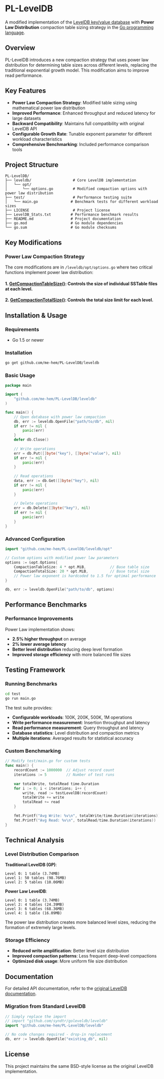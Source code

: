 # PL-LevelDB

A modified implementation of the [LevelDB key/value database](http://code.google.com/p/leveldb) with **Power Law Distribution** compaction table sizing strategy in the [Go programming language](http://golang.org).

## Overview

PL-LevelDB introduces a new compaction strategy that uses power law distribution for determining table sizes across different levels, replacing the traditional exponential growth model. This modification aims to improve read performance.

## Key Features

- **Power Law Compaction Strategy**: Modified table sizing using mathematical power law distribution
- **Improved Performance**: Enhanced throughput and reduced latency for large datasets
- **Backward Compatibility**: Maintains full compatibility with original LevelDB API
- **Configurable Growth Rate**: Tunable exponent parameter for different workload characteristics
- **Comprehensive Benchmarking**: Included performance comparison tools

## Project Structure

```
PL-LevelDB/
├── leveldb/                   # Core LevelDB implementation
│   └── opt/
│       └── options.go         # Modified compaction options with power law distribution
├── test/                      # Performance testing suite
│   └── main.go               # Benchmark tests for different workload sizes
├── LICENSE                    # Project license
├── LevelDB_Stats.txt         # Performance benchmark results
├── README.md                 # Project documentation
├── go.mod                    # Go module dependencies
└── go.sum                    # Go module checksums
```

## Key Modifications

### Power Law Compaction Strategy

The core modifications are in `/leveldb/opt/options.go` where two critical functions implement power law distribution:

#### 1. [GetCompactionTableSize()](https://github.com/me-hem/PL-LevelDB/blob/master/leveldb/opt/options.go#L446): Controls the size of individual SSTable files at each level.


#### 2. [GetCompactionTotalSize()](https://github.com/me-hem/PL-LevelDB/blob/master/leveldb/opt/options.go#L470): Controls the total size limit for each level.



## Installation & Usage

### Requirements
- Go 1.5 or newer

### Installation
```bash
go get github.com/me-hem/PL-LevelDB/leveldb
```

### Basic Usage

```go
package main

import (
    "github.com/me-hem/PL-LevelDB/leveldb"
)

func main() {
    // Open database with power law compaction
    db, err := leveldb.OpenFile("path/to/db", nil)
    if err != nil {
        panic(err)
    }
    defer db.Close()
    
    // Write operations
    err = db.Put([]byte("key"), []byte("value"), nil)
    if err != nil {
        panic(err)
    }
    
    // Read operations
    data, err := db.Get([]byte("key"), nil)
    if err != nil {
        panic(err)
    }
    
    // Delete operations
    err = db.Delete([]byte("key"), nil)
    if err != nil {
        panic(err)
    }
}
```

### Advanced Configuration

```go
import "github.com/me-hem/PL-LevelDB/leveldb/opt"

// Custom options with modified power law parameters
options := &opt.Options{
    CompactionTableSize: 4 * opt.MiB,           // Base table size
    CompactionTotalSize: 20 * opt.MiB,          // Base total size
    // Power law exponent is hardcoded to 1.5 for optimal performance
}

db, err := leveldb.OpenFile("path/to/db", options)
```

## Performance Benchmarks

### Performance Improvements

Power Law implementation shows:
- **2.5% higher throughput** on average
- **2% lower average latency**
- **Better level distribution** reducing deep level formation
- **Improved storage efficiency** with more balanced file sizes

## Testing Framework

### Running Benchmarks

```bash
cd test
go run main.go
```

The test suite provides:
- **Configurable workloads**: 100K, 200K, 500K, 1M operations
- **Write performance measurement**: Insertion throughput and latency
- **Read performance measurement**: Query throughput and latency  
- **Database statistics**: Level distribution and compaction metrics
- **Multiple iterations**: Averaged results for statistical accuracy

### Custom Benchmarking

```go
// Modify test/main.go for custom tests
func main() {
    recordCount := 1000000  // Adjust record count
    iterations := 5         // Number of test runs
    
    var totalWrite, totalRead time.Duration
    for i := 0; i < iterations; i++ {
        write, read := testLevelDB(recordCount)
        totalWrite += write
        totalRead += read
    }
    
    fmt.Printf("Avg Write: %v\n", totalWrite/time.Duration(iterations))
    fmt.Printf("Avg Read: %v\n", totalRead/time.Duration(iterations))
}
```

## Technical Analysis

### Level Distribution Comparison

**Traditional LevelDB (GP)**:
```
Level 0: 1 table (3.74MB)
Level 1: 50 tables (98.76MB)  
Level 2: 5 tables (10.06MB)
```

**Power Law LevelDB**:
```
Level 0: 1 table (3.74MB)
Level 2: 4 tables (24.39MB)
Level 3: 6 tables (68.36MB)
Level 4: 1 table (16.09MB)
```

The power law distribution creates more balanced level sizes, reducing the formation of extremely large levels.

### Storage Efficiency

- **Reduced write amplification**: Better level size distribution
- **Improved compaction patterns**: Less frequent deep-level compactions
- **Optimized disk usage**: More uniform file size distribution

## Documentation

For detailed API documentation, refer to the [original LevelDB documentation](http://godoc.org/github.com/syndtr/goleveldb).


### Migration from Standard LevelDB

```go
// Simply replace the import
// import "github.com/syndtr/goleveldb/leveldb"
import "github.com/me-hem/PL-LevelDB/leveldb"

// No code changes required - drop-in replacement
db, err := leveldb.OpenFile("existing_db", nil)
```

## License

This project maintains the same BSD-style license as the original LevelDB implementation.
